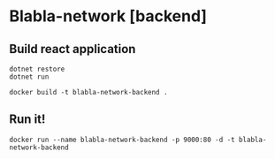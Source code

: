 # Blabla-network [backend]

## Build react application
````
dotnet restore
dotnet run
````

````
docker build -t blabla-network-backend .
````

## Run it!
````
docker run --name blabla-network-backend -p 9000:80 -d -t blabla-network-backend
````